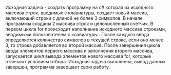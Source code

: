 Исходная задача - создать программу на c# которая из исходного массива строк, вводимых с клавиатуры, 
создает новый массив, включающий строки с длиной не более 3 символов.
В начале программы созданы 2 массива строк и целочисленный счетчик.
В первом цикле for происходит наполнение исходного массива строками, вводимыми пользователем с клавиатуры .
После каждого ввода определяется количество символов в текущей строке, если оно менее 3, то строка добавляется во второй массив.
После завершения цикла ввода элементов первого массива и заполнения второго массива,
запускается цикл вывода элементов нового массива for, которые отвечают условиям отбора.
Исходная задача выполнена, вывод данных завершен, программа завершает свою работу.
